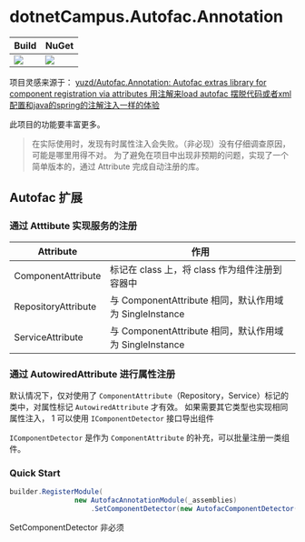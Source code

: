 # dotnetCampus.Autofac.Annotation

| Build | NuGet |
|--|--|
|![](https://github.com/dotnet-campus/dotnetCampus.Autofac.Annotation/workflows/.NET%20Core/badge.svg)|[![](https://img.shields.io/nuget/v/dotnetCampus.Autofac.Annotation.svg)](https://www.nuget.org/packages/dotnetCampus.Autofac.Annotation)|

项目灵感来源于：
[yuzd/Autofac.Annotation: Autofac extras library for component registration via attributes 用注解来load autofac 摆脱代码或者xml配置和java的spring的注解注入一样的体验](https://github.com/yuzd/Autofac.Annotation )

此项目的功能要丰富更多。

> 在实际使用时，发现有时属性注入会失败。（非必现）没有仔细调查原因，可能是哪里用得不对。
> 为了避免在项目中出现非预期的问题，实现了一个简单版本的，通过 Attribute 完成自动注册的库。

## Autofac 扩展

### 通过 Atttibute 实现服务的注册

| Attribute           | 作用                                                   |
|---------------------|------------------------------------------------------|
| ComponentAttribute  | 标记在 class 上，将 class 作为组件注册到容器中          |
| RepositoryAttribute | 与 ComponentAttribute 相同，默认作用域为 SingleInstance |
| ServiceAttribute    | 与 ComponentAttribute 相同，默认作用域为 SingleInstance |

### 通过 AutowiredAttribute 进行属性注册

默认情况下，仅对使用了 `ComponentAttribute`（Repository，Service）标记的类中，对属性标记 `AutowiredAttribute` 才有效。
如果需要其它类型也实现相同属性注入，
1 可以使用 `IComponentDetector` 接口导出组件

`IComponentDetector` 是作为 `ComponentAttribute` 的补充，可以批量注册一类组件。

### Quick Start

``` csharp
builder.RegisterModule(
                new AutofacAnnotationModule(_assemblies)
                    .SetComponentDetector(new AutofacComponentDetector()));
```

SetComponentDetector 非必须
